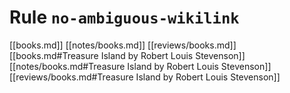 # Rule `no-ambiguous-wikilink`

[[books.md]]
[[notes/books.md]]
[[reviews/books.md]]
[[books.md#Treasure Island by Robert Louis Stevenson]]
[[notes/books.md#Treasure Island by Robert Louis Stevenson]]
[[reviews/books.md#Treasure Island by Robert Louis Stevenson]]
